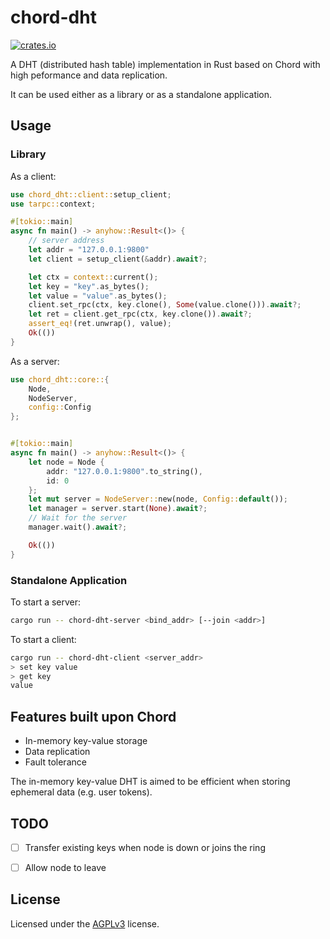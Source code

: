 # chord-dht

[![crates.io](https://badgen.net/crates/v/chord-dht)](https://crates.io/crates/chord-dht)

A DHT (distributed hash table) implementation in Rust based on Chord with high peformance and data replication.

It can be used either as a library or as a standalone application.

## Usage

### Library

As a client:

```rust
use chord_dht::client::setup_client;
use tarpc::context;

#[tokio::main]
async fn main() -> anyhow::Result<()> {
	// server address
	let addr = "127.0.0.1:9800"
	let client = setup_client(&addr).await?;

	let ctx = context::current();
	let key = "key".as_bytes();
	let value = "value".as_bytes();
	client.set_rpc(ctx, key.clone(), Some(value.clone())).await?;
	let ret = client.get_rpc(ctx, key.clone()).await?;
	assert_eq!(ret.unwrap(), value);
	Ok(())
}
```

As a server:

```rust
use chord_dht::core::{
	Node,
	NodeServer,
	config::Config
};


#[tokio::main]
async fn main() -> anyhow::Result<()> {
	let node = Node {
		addr: "127.0.0.1:9800".to_string(),
		id: 0
	};
	let mut server = NodeServer::new(node, Config::default());
	let manager = server.start(None).await?;
	// Wait for the server
	manager.wait().await?;

	Ok(())
}
```


### Standalone Application

To start a server:

```sh
cargo run -- chord-dht-server <bind_addr> [--join <addr>]
```

To start a client:

```sh
cargo run -- chord-dht-client <server_addr>
> set key value
> get key
value
```


## Features built upon Chord

* In-memory key-value storage
* Data replication
* Fault tolerance

The in-memory key-value DHT is aimed to be efficient when storing ephemeral data (e.g. user tokens).


## TODO

- [ ] Transfer existing keys when node is down or joins the ring
- [ ] Allow node to leave


## License

Licensed under the [AGPLv3](LICENSE) license.

